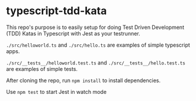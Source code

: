 # typescript-tdd-kata

This repo's purpose is to easily setup for doing Test Driven Development (TDD) Katas in Typescript with Jest as your testrunner.

`./src/helloworld.ts` and `./src/hello.ts` are examples of simple typescript apps.

`./src/__tests__/helloworld.test.ts` and `./src/__tests__/hello.test.ts` are examples of simple tests.

After cloning the repo, run `npm install` to install dependencies.

Use `npm test` to start Jest in watch mode